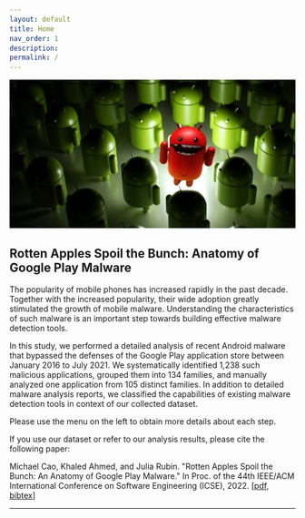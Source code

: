 ```yaml
---
layout: default
title: Home
nav_order: 1
description: 
permalink: /
---
```


![](img/rottenandroid.jpg)
## Rotten Apples Spoil the Bunch: Anatomy of Google Play Malware

The popularity of mobile phones has increased rapidly in the past decade. Together with the increased popularity, their wide adoption greatly stimulated the growth of mobile malware. Understanding the characteristics of such malware is an important step towards building effective malware detection tools.

In this study, we performed a detailed analysis of recent Android malware that bypassed the defenses of the Google Play application store between January 2016 to July 2021. We systematically identified 1,238 such malicious applications, grouped them into 134 families, and manually analyzed one application from 105 distinct families. In addition to detailed malware analysis reports, we classified the capabilities of existing malware detection tools in context of our collected dataset.

Please use the menu on the left to obtain more details about each step.

If you use our dataset or refer to our analysis results, please cite the following paper:

Michael Cao, Khaled Ahmed, and Julia Rubin. "Rotten Apples Spoil the Bunch: An Anatomy of Google Play Malware." In Proc. of the 44th IEEE/ACM International Conference on Software Engineering (ICSE), 2022. \[[pdf](https://people.ece.ubc.ca/mjulia/publications/GooglePlayMalware_2022.pdf), [bibtex](/assets/data/googleplaymalware.bib)\]

---

